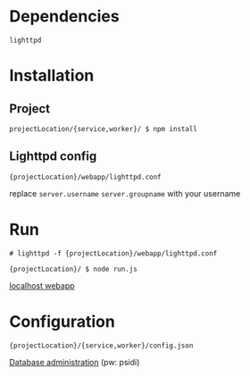 # Dependencies
`lighttpd`

# Installation
## Project
`projectLocation/{service,worker}/ $ npm install`

## Lighttpd config 
`{projectLocation}/webapp/lighttpd.conf`

replace 
`server.username`
`server.groupname`
with your username

# Run
`# lighttpd -f {projectLocation}/webapp/lighttpd.conf`

`{projectLocation}/ $ node run.js`

[localhost webapp](http://localhost)

# Configuration
`{projectLocation}/{service,worker}/config.json`

[Database administration](http://adminer.vokracko.cz/?server=31.31.77.215&username=psidi&db=psidi&select=cell) (pw: psidi)